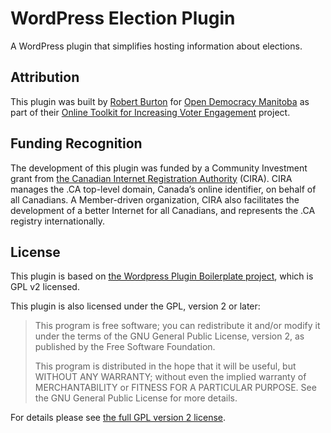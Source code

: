 # WordPress Election Plugin

A WordPress plugin that simplifies hosting information about elections.

## Attribution

This plugin was built by [Robert Burton](https://github.com/rmburton) for [Open Democracy Manitoba](http://opendemocracymanitoba.ca) as part of their [Online Toolkit for Increasing Voter Engagement](https://cira.ca/online-toolkit-increasing-voter-engagement-canada) project.

## Funding Recognition

The development of this plugin was funded by a Community Investment grant from [the Canadian Internet Registration Authority](https://cira.ca) (CIRA). CIRA manages the .CA top-level domain, Canada’s online identifier, on behalf of all Canadians. A Member-driven organization, CIRA also facilitates the development of a better Internet for all Canadians, and represents the .CA registry internationally.

## License

This plugin is based on [the Wordpress Plugin Boilerplate project](https://github.com/DevinVinson/WordPress-Plugin-Boilerplate), which is GPL v2 licensed.

This plugin is also licensed under the GPL, version 2 or later:

> This program is free software; you can redistribute it and/or modify it under the terms of the GNU General Public License, version 2, as published by the Free Software Foundation.
>
> This program is distributed in the hope that it will be useful, but WITHOUT ANY WARRANTY; without even the implied warranty of MERCHANTABILITY or FITNESS FOR A PARTICULAR PURPOSE. See the GNU General Public License for more details.

For details please see [the full GPL version 2 license](https://www.gnu.org/licenses/old-licenses/gpl-2.0.en.html).

